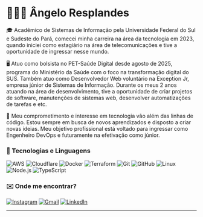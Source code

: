 # 🧑🏻‍💻 Ângelo Resplandes

🎓 Acadêmico de Sistemas de Informação pela Universidade Federal do Sul e 
Sudeste do Pará, comecei minha carreira na área da tecnologia em 2023, quando 
iniciei como estagiário na área de telecomunicações e tive a oportunidade de 
ingressar nesse mundo.

🖥️ Atuo como bolsista no PET-Saúde Digital desde agosto de 2025, programa 
do Ministério da Saúde com o foco na transformação digital do SUS. Também atuo
como Desenvolvedor Web voluntário na Exception Jr, empresa júnior de Sistemas 
de Informação. Durante os meus 2 anos atuando na área de desenvolvimento, 
tive a oportunidade de criar projetos de software, manutenções de sistemas web,
desenvolver automatizações de tarefas e etc.

🎯 Meu comprometimento e interesse em tecnologia vão além das linhas de código. 
Estou sempre em busca de novos aprendizados e disposto a criar novas ideias. 
Meu objetivo profissional está voltado para ingressar como Engenheiro DevOps 
e futuramente na efetivação como júnior.

### 🤖 Tecnologias e Linguagens

![AWS](https://img.shields.io/badge/AWS-232F3E?style=plastic&logo=amazonaws&logoColor=white)
![Cloudflare](https://img.shields.io/badge/Cloudflare-F38020?style=plastic&logo=cloudflare&logoColor=white)
![Docker](https://img.shields.io/badge/Docker-2496ED?style=plastic&logo=docker&logoColor=white)
![Terraform](https://img.shields.io/badge/Terraform-7B42BC?style=plastic&logo=terraform&logoColor=white)
![Git](https://img.shields.io/badge/Git-F05032?style=plastic&logo=git&logoColor=white)
![GitHub](https://img.shields.io/badge/GitHub-181717?style=plastic&logo=github&logoColor=white)
![Linux](https://img.shields.io/badge/Linux-FCC624?style=plastic&logo=linux&logoColor=black)
![Node.js](https://img.shields.io/badge/Node.js-339933?style=plastic&logo=nodedotjs&logoColor=white)
![TypeScript](https://img.shields.io/badge/TypeScript-3178C6?style=plastic&logo=typescript&logoColor=white)

### ✉️ Onde me encontrar?

<a href="https://www.instagram.com/angelo_resplandes/" target="_blank">![Instagram](https://img.shields.io/badge/Instagram-E4405F?style=plastic&logo=instagram&logoColor=white)</a>
<a href="mailto:angeloresplandes1@gmail.com" target="_blank">![Gmail](https://img.shields.io/badge/Gmail-EA4335?style=plastic&logo=gmail&logoColor=white)</a>
<a href="https://www.linkedin.com/in/angelo-resplandes/" target="_blank">![LinkedIn](https://img.shields.io/badge/LinkedIn-0A66C2?style=plastic&logo=linkedin&logoColor=white)</a>

---
